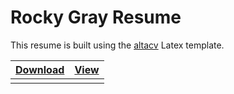 # Rocky Gray Resume

This resume is built using the [altacv](https://www.overleaf.com/latex/templates/altacv-template/trgqjpwnmtgv) Latex template.

| [Download] | [View] |
| ---------- | ------ |
| |

[Download]: https://github.com/grocky/resume/raw/main/Rocky_Gray_Resume.pdf
[View]: ./Rocky_Gray_Resume.pdf
